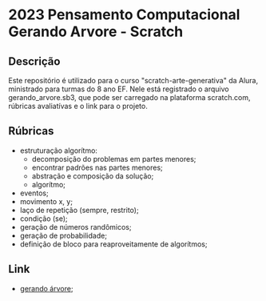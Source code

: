 # 2023 Pensamento Computacional Gerando Arvore - Scratch

## Descrição

Este repositório é utilizado para o curso "scratch-arte-generativa" da Alura, ministrado para turmas do 8 ano EF. Nele está registrado o arquivo gerando_arvore.sb3, que pode ser carregado na plataforma scratch.com, rúbricas avaliatívas e o link para o projeto.

## Rúbricas

* estruturação algorítmo:
  * decomposição do problemas em partes menores;
  * encontrar padrões nas partes menores;
  * abstração e composição da solução;
  * algorítmo;
* eventos;
* movimento x, y;
* laço de repetição (sempre, restrito);
* condição (se);
* geração de números randômicos;
* geração de probabilidade;
* definição de bloco para reaproveitamente de algorítmos;

## Link
* [gerando árvore](https://scratch.mit.edu/projects/874649592);
